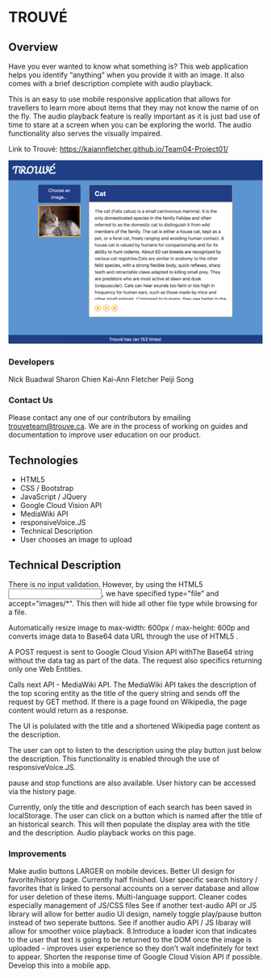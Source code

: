 # TROUVÉ
## Overview
Have you ever wanted to know what something is? This web application helps you identify “anything” when you provide it with an image. It also comes with a brief description complete with audio playback.

This is an easy to use mobile responsive application that allows for travellers to learn more about items that they may not know the name of on the fly. The audio playback feature is really important as it is just bad use of time to stare at a screen when you can be exploring the world. The audio functionality also serves the visually impaired.

Link to Trouvé: https://kaiannfletcher.github.io/Team04-Project01/

![Team04-Project01](trouve.png)


### Developers
Nick Buadwal
Sharon Chien
Kai-Ann Fletcher
Peiji Song

### Contact Us
Please contact any one of our contributors by emailing trouveteam@trouve.ca. We are in the process of working on guides and documentation to improve user education on our product.

## Technologies
<ul>
  <li>HTML5</li>
  <li>CSS / Bootstrap</li>
  <li>JavaScript / JQuery</li>
  <li>Google Cloud Vision API</li>
  <li>MediaWiki API</li>
  <li>responsiveVoice.JS</li>
  <li>Technical Description</li>
  <li>User chooses an image to upload</li>
</ul>

## Technical Description
There is no input validation. However, by using the HTML5 <Input>, we have specified type="file" and accept="images/*". This then will hide all other file type while browsing for a file.

Automatically resize image to max-width: 600px / max-height: 600p and converts image data to Base64 data URL through the use of HTML5 <canvas>.

A POST request is sent to Google Cloud Vision API withThe Base64 string without the data tag as part of the data. The request also specifics returning only one Web Entities.

Calls next API - MediaWiki API.
The MediaWiki API takes the description of the top scoring entity as the title of the query string and sends off the request by GET method. If there is a page found on Wikipedia, the page content would return as a response.

The UI is polulated with the title and a shortened Wikipedia page content as the description.

The user can opt to listen to the description using the play button just below the description. This functionality is enabled through the use of responsiveVoice.JS.

pause and stop functions are also available.
User history can be accessed via the history page.

Currently, only the title and description of each search has been saved in localStorage.
The user can click on a button which is named after the title of an historical search. This will then populate the display area with the title and the description.
Audio playback works on this page.

### Improvements
Make audio buttons LARGER on mobile devices.
Better UI design for favorite/history page. Currently half finished.
User specific search history / favorites that is linked to personal accounts on a server database and allow for user deletion of these items.
Multi-language support.
Cleaner codes especially management of JS/CSS files
See if another text-audio API or JS library will allow for better audio UI design, namely toggle play/pause button instead of two seperate buttons.
See if another audio API / JS libaray will allow for smoother voice playback. 8.Introduce a loader icon that indicates to the user that text is going to be returned to the DOM once the image is uploaded - improves user experience so they don’t wait indefinitely for text to appear.
Shorten the response time of Google Cloud Vision API if possible.
Develop this into a mobile app.
